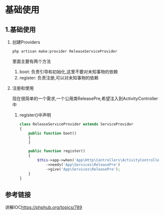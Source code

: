 # 基础使用

## 1.基础使用 

1. 创建Providers

    ```php
    php artisan make:provider ReleaseServiceProvider
    ```
    
    里面主要有两个方法
    
    1. boot: 负责引导和初始化,这里不要对未知事物的依赖
    2. register: 负责注册,可以对未知事物的依赖

2. 注册和使用

     现在很简单的一个需求,一个公用类ReleasePre,希望注入到ActivityController中
     
     1. register()中声明

          ```php
          class ReleaseServiceProvider extends ServiceProvider
          {
              public function boot()
              {
              }

              public function register()
              {
                  $this->app->when('App\Http\Controllers\ActivityController')
                      ->needs('App\Services\ReleasePre')
                      ->give('App\Services\ReleasePre');
              }
          }

          ```


## 参考链接

讲解IOC<https://phphub.org/topics/789>
    